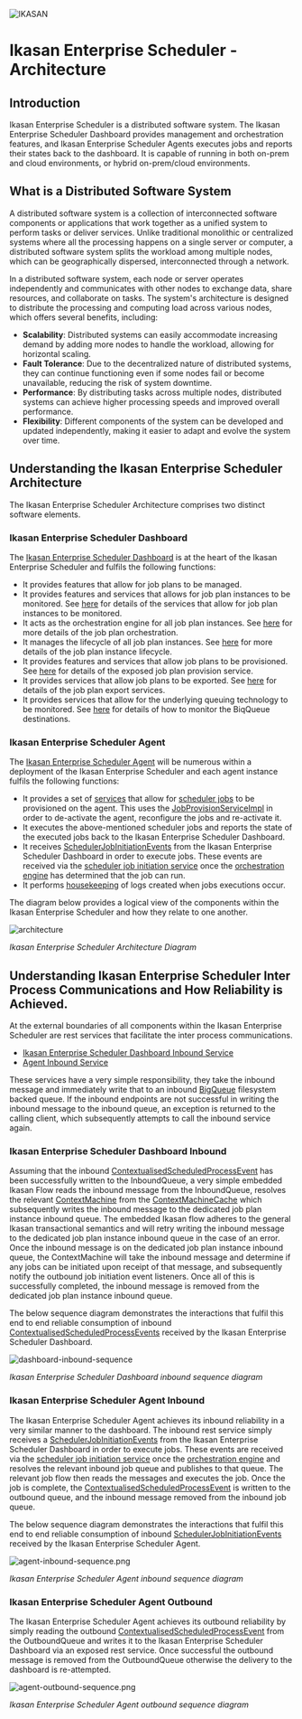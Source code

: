 ![IKASAN](../../developer/docs/quickstart-images/Ikasan-title-transparent.png)

# Ikasan Enterprise Scheduler - Architecture
## Introduction
Ikasan Enterprise Scheduler is a distributed software system. The Ikasan Enterprise Scheduler
Dashboard provides management and orchestration features, and Ikasan Enterprise Scheduler
Agents executes jobs and reports their states back to the dashboard. It is capable of running in
both on-prem and cloud environments, or hybrid on-prem/cloud environments.

## What is a Distributed Software System
A distributed software system is a collection of interconnected software components or applications that work together as a unified system to perform tasks or deliver services. Unlike traditional monolithic or centralized systems where all the processing happens on a single server or computer, a distributed software system splits the workload among multiple nodes, which can be geographically dispersed, interconnected through a network.

In a distributed software system, each node or server operates independently and communicates with other nodes to exchange data, share resources, and collaborate on tasks. The system's architecture is designed to distribute the processing and computing load across various nodes, which offers several benefits, including:

- **Scalability**: Distributed systems can easily accommodate increasing demand by adding more nodes to handle the workload, allowing for horizontal scaling.
- **Fault Tolerance**: Due to the decentralized nature of distributed systems, they can continue functioning even if some nodes fail or become unavailable, reducing the risk of system downtime.
- **Performance**: By distributing tasks across multiple nodes, distributed systems can achieve higher processing speeds and improved overall performance.
- **Flexibility**: Different components of the system can be developed and updated independently, making it easier to adapt and evolve the system over time.

## Understanding the Ikasan Enterprise Scheduler Architecture
The Ikasan Enterprise Scheduler Architecture comprises two distinct software elements.

### Ikasan Enterprise Scheduler Dashboard
The [Ikasan Enterprise Scheduler Dashboard](./dashboard/readme.md) is at the heart of the Ikasan Enterprise
Scheduler and fulfils the following functions:
- It provides features that allow for job plans to be managed.
- It provides features and services that allows for job plan instances to be monitored. See [here](./rest/job-plan-instance-status.md) for details of the services that allow for job plan instances to be monitored. 
- It acts as the orchestration engine for all job plan instances. See [here](./job-orchestration/core/job-plan-orchestration.md) for more details of the job plan orchestration. 
- It manages the lifecycle of all job plan instances. See [here](./job-orchestration/core/job-plan-lifecycle.md) for more details of the job plan instance lifecycle.
- It provides features and services that allow job plans to be provisioned. See [here](./rest/job-plan-provision-service.md) for details of the exposed job plan provision service.
- It provides services that allow job plans to be exported. See [here](./rest/job-plan-export-service.md) for details of the job plan export services.
- It provides services that allow for the underlying queuing technology to be monitored. See [here](./rest/big-queue-services-dashboard.md) for details of how to monitor the BiqQueue destinations.

### Ikasan Enterprise Scheduler Agent
The [Ikasan Enterprise Scheduler Agent](./agent/readme.md) will be numerous within a deployment of the Ikasan Enterprise Scheduler and each agent
instance fulfils the following functions:
- It provides a set of [services](./rest/agent-job-provision-service.md) that allow for [scheduler jobs](./job-orchestration/model/scheduler-job-data-model.md) to be provisioned on the agent. This uses the [JobProvisionServiceImpl](../../ootb/module/scheduler-agent/jar/src/main/java/org/ikasan/ootb/scheduler/agent/module/service/JobProvisionServiceImpl.java) in order to de-activate the agent, reconfigure the jobs and re-activate it.
- It executes the above-mentioned scheduler jobs and reports the state of the executed jobs back to the Ikasan Enterprise Scheduler Dashboard.
- It receives [SchedulerJobInitiationEvents](../../spec/service/scheduled/src/main/java/org/ikasan/spec/scheduled/event/model/SchedulerJobInitiationEvent.java) from the Ikasan Enterprise Scheduler Dashboard in order to execute jobs. These events are received via the [scheduler job initiation service](./rest/scheduler-job-initiation-service.md) once the [orchestration engine](./job-orchestration/core/job-plan-orchestration.md) has determined that the job can run.
- It performs [housekeeping](./agent/readme.md#log-housekeeping-flow) of logs created when jobs executions occur. 

The diagram below provides a logical view of the components within the Ikasan Enterprise Scheduler and how they relate
to one another.

![architecture](../images/ikasan-enterprise-scheduler-architecture-white.png)

*Ikasan Enterprise Scheduler Architecture Diagram*

## Understanding Ikasan Enterprise Scheduler Inter Process Communications and How Reliability is Achieved.
At the external boundaries of all components within the Ikasan Enterprise Scheduler are rest services that facilitate the
inter process communications.
- [Ikasan Enterprise Scheduler Dashboard Inbound Service](./rest/scheduled-process-event-service.md)
- [Agent Inbound Service](./rest/scheduler-job-initiation-service.md)
 
These services have a very simple responsibility, they take the inbound message and immediately write that to an inbound [BigQueue](https://github.com/ikasanEIP/bigqueue)
filesystem backed queue. If the inbound endpoints are not successful in writing the inbound message to the inbound queue, an exception
is returned to the calling client, which subsequently attempts to call the inbound service again.

### Ikasan Enterprise Scheduler Dashboard Inbound
Assuming that the inbound [ContextualisedScheduledProcessEvent](../../spec/service/scheduled/src/main/java/org/ikasan/spec/scheduled/event/model/ContextualisedScheduledProcessEvent.java)
has been successfully written to the InboundQueue, a very simple embedded Ikasan Flow reads the inbound message from
the InboundQueue, resolves the relevant [ContextMachine](./job-orchestration/core/job-plan-orchestration.md) from the [ContextMachineCache](./job-orchestration/core/context-machine-cache.md)
which subsequently writes the inbound message to the dedicated job plan instance inbound queue. The embedded Ikasan flow
adheres to the general Ikasan transactional semantics and will retry writing the inbound message to the dedicated job plan instance inbound queue in the case of an error. Once
the inbound message is on the dedicated job plan instance inbound queue, the ContextMachine will take the inbound message and determine
if any jobs can be initiated upon receipt of that message, and subsequently notify the outbound job initiation event
listeners. Once all of this is successfully completed, the inbound message is removed from the dedicated job plan instance inbound queue.

The below sequence diagram demonstrates the interactions that fulfil this end to end reliable consumption of inbound [ContextualisedScheduledProcessEvents](../../spec/service/scheduled/src/main/java/org/ikasan/spec/scheduled/event/model/ContextualisedScheduledProcessEvent.java)
received by the Ikasan Enterprise Scheduler Dashboard.

![dashboard-inbound-sequence](../images/dashboard-inbound-sequence.png)

*Ikasan Enterprise Scheduler Dashboard inbound sequence diagram*

### Ikasan Enterprise Scheduler Agent Inbound
The Ikasan Enterprise Scheduler Agent achieves its inbound reliability in a very similar
manner to the dashboard. The inbound rest service simply receives a [SchedulerJobInitiationEvents](../../spec/service/scheduled/src/main/java/org/ikasan/spec/scheduled/event/model/SchedulerJobInitiationEvent.java) from the Ikasan Enterprise Scheduler Dashboard in order to execute jobs. These events are received via the [scheduler job initiation service](./rest/scheduler-job-initiation-service.md) once the [orchestration engine](./job-orchestration/core/job-plan-orchestration.md)
and resolves the relevant inbound job queue and publishes to that queue. The relevant job flow
then reads the messages and executes the job. Once the job is complete, the [ContextualisedScheduledProcessEvent](../../spec/service/scheduled/src/main/java/org/ikasan/spec/scheduled/event/model/ContextualisedScheduledProcessEvent.java) is
written to the outbound queue, and the inbound message removed from the inbound job queue.

The below sequence diagram demonstrates the interactions that fulfil this end to end reliable consumption of inbound [SchedulerJobInitiationEvents](../../spec/service/scheduled/src/main/java/org/ikasan/spec/scheduled/event/model/SchedulerJobInitiationEvent.java)
received by the Ikasan Enterprise Scheduler Agent.

![agent-inbound-sequence.png](../images/agent-inbound-sequence.png)

*Ikasan Enterprise Scheduler Agent inbound sequence diagram*

### Ikasan Enterprise Scheduler Agent Outbound
The Ikasan Enterprise Scheduler Agent achieves its outbound reliability by simply reading the outbound  [ContextualisedScheduledProcessEvent](../../spec/service/scheduled/src/main/java/org/ikasan/spec/scheduled/event/model/ContextualisedScheduledProcessEvent.java)
from the OutboundQueue and writes it to the Ikasan Enterprise Scheduler Dashboard via an exposed rest service. Once successful the outbound
message is removed from the OutboundQueue otherwise the delivery to the dashboard is re-attempted.

![agent-outbound-sequence.png](../images/agent-outbound-sequence.png)

*Ikasan Enterprise Scheduler Agent outbound sequence diagram*